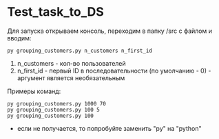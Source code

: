 # Test_task_to_DS
Для запуска открываем консоль, переходим в папку /src с файлом и вводим: 
```
py grouping_customers.py n_customers n_first_id 
```
1. n_customers - кол-во пользователей
2. n_first_id - первый ID в последовательности (по умолчанию - 0) - аргумент является необязательным

Примеры команд:
```
py grouping_customers.py 1000 70 
py grouping_customers.py 100 5
py grouping_customers.py 100
```
* если не получается, то попробуйте заменить "py" на "python"
